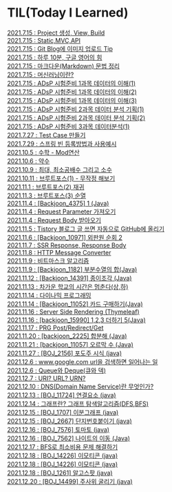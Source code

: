 # TIL(Today I Learned)
[2021.7.15 : Project 생성,  View, Build](https://cnu-jinseop.tistory.com/19) <br>
[2021.7.15 : Static,MVC,API](https://cnu-jinseop.tistory.com/20) <br>
[2021.7.15 : Git Blog에 이미지 업로드 Tip](https://cnu-jinseop.tistory.com/21) <br>
[2021.7.15 : 하루 10분, 구글 영어의 힘](https://cnu-jinseop.tistory.com/22) <br>
[2021.7.15 : 마크다운(Markdown) 문법 정리](https://cnu-jinseop.tistory.com/23) <br>
[2021.7.15 : 머신러닝이란?](https://cnu-jinseop.tistory.com/27) <br>
[2021.7.15 : ADsP 시험준비 1과목 데이터의 이해(1)](https://cnu-jinseop.tistory.com/28) <br>
[2021.7.15 : ADsP 시험준비 1과목 데이터의 이해(2)](https://cnu-jinseop.tistory.com/29) <br>
[2021.7.15 : ADsP 시험준비 1과목 데이터의 이해(3)](https://cnu-jinseop.tistory.com/30) <br>
[2021.7.15 : ADsP 시험준비 2과목 데이터 분석 기획(1)](https://cnu-jinseop.tistory.com/31) <br>
[2021.7.15 : ADsP 시험준비 2과목 데이터 분석 기획(2)](https://cnu-jinseop.tistory.com/32) <br>
[2021.7.15 : ADsP 시험준비 3과목 데이터분석(1)](https://cnu-jinseop.tistory.com/34) <br>
[2021.7.27 : Test Case 만들기](https://cnu-jinseop.tistory.com/35) <br>
[2021.7.29 : 스프링 빈 등록방법과 사용예시](https://cnu-jinseop.tistory.com/36) <br>
[2021.10.5 : 수학 - Mod연산](https://cnu-jinseop.tistory.com/37) <br>
[2021.10.6 : 약수](https://cnu-jinseop.tistory.com/38) <br>
[2021.10.9 : 최대, 최소공배수 그리고 소수](https://cnu-jinseop.tistory.com/39) <br>
[2021.10.11 : 브루트포스(1) - 무작정 해보기](https://cnu-jinseop.tistory.com/40) <br>
[2021.11.1 : 브루트포스(2) 재귀](https://cnu-jinseop.tistory.com/41) <br>
[2021.11.3 : 브루트포스(3) 순열](https://cnu-jinseop.tistory.com/42) <br>
[2021.11.4 : [Backjoon_4375] 1 (Java)](https://cnu-jinseop.tistory.com/43) <br>
[2021.11.4 : Request Parameter 가져오기](https://cnu-jinseop.tistory.com/44) <br>
[2021.11.4 : Request Body 받아오기](https://cnu-jinseop.tistory.com/45) <br>
[2021.11.5 : Tistory 블로그 글 쓰면 자동으로 GitHub에 올리기](https://cnu-jinseop.tistory.com/48) <br>
[2021.11.6 : [Backjoon_10971] 외판원 순회 2](https://cnu-jinseop.tistory.com/53) <br>
[2021.11.7 : SSR Response, Response Body](https://cnu-jinseop.tistory.com/54) <br>
[2021.11.8 : HTTP Message Converter](https://cnu-jinseop.tistory.com/55) <br>
[2021.11.9 : 비트마스크 알고리즘](https://cnu-jinseop.tistory.com/56) <br>
[2021.11.9 : [Backjoon_1182] 부분수열의 합(Java)](https://cnu-jinseop.tistory.com/57) <br>
[2021.11.12 : [Backjoon_14391] 종이조각 (Java)](https://cnu-jinseop.tistory.com/58) <br>
[2021.11.13 : 차가운 학교의 시간은 멈춘다(상,하)](https://cnu-jinseop.tistory.com/61) <br>
[2021.11.14 : 다이나믹 프로그래밍](https://cnu-jinseop.tistory.com/62) <br>
[2021.11.14 : [Backjoon_11052] 카드 구매하기(Java)](https://cnu-jinseop.tistory.com/63) <br>
[2021.11.16 : Server Side Rendering (Thymeleaf)](https://cnu-jinseop.tistory.com/64) <br>
[2021.11.16 : [backjoon_15990] 1,2,3 더하기 5(Java)](https://cnu-jinseop.tistory.com/65) <br>
[2021.11.17 : PRG Post/Redirect/Get](https://cnu-jinseop.tistory.com/66) <br>
[2021.11.20 : [backjoon_2225] 합분해 (Java)](https://cnu-jinseop.tistory.com/67) <br>
[2021.11.21 : [backjoon_11057] 오르막 수 (Java)](https://cnu-jinseop.tistory.com/68) <br>
[2021.11.27 : [BOJ_2156] 포도주 시식 (java)](https://cnu-jinseop.tistory.com/69) <br>
[2021.12.6 : www.google.com url을 검색하면 일어나는 일](https://cnu-jinseop.tistory.com/70) <br>
[2021.12.6 : Queue와 Deque(큐와 덱)](https://cnu-jinseop.tistory.com/71) <br>
[2021.12.7 : URI? URL? URN?](https://cnu-jinseop.tistory.com/72) <br>
[2021.12.10 : DNS(Domain Name Service)란 무엇인가?](https://cnu-jinseop.tistory.com/77) <br>
[2021.12.13 : [BOJ_11724] 연결요소 (java)](https://cnu-jinseop.tistory.com/78) <br>
[2021.12.14 : 그래프란? 그래프 탐색알고리즘(DFS,BFS)](https://cnu-jinseop.tistory.com/79) <br>
[2021.12.15 : [BOJ_1707] 이분그래프 (java)](https://cnu-jinseop.tistory.com/80) <br>
[2021.12.15 : [BOJ_2667] 단지번호붙이기 (java)](https://cnu-jinseop.tistory.com/81) <br>
[2021.12.16 : [BOJ_7576] 토마토 (java)](https://cnu-jinseop.tistory.com/82) <br>
[2021.12.16 : [BOJ_7562] 나이트의 이동 (Java)](https://cnu-jinseop.tistory.com/83) <br>
[2021.12.17 : BFS로 최소비용 문제 해결하기](https://cnu-jinseop.tistory.com/84) <br>
[2021.12.18 : [BOJ_14226] 이모티콘 (java)](https://cnu-jinseop.tistory.com/85) <br>
[2021.12.18 : [BOJ_14226] 이모티콘 (java)](https://cnu-jinseop.tistory.com/86) <br>
[2021.12.18 : [BOJ_1261] 알고스팟 (java)](https://cnu-jinseop.tistory.com/87) <br>
[2021.12.20 : [BOJ_14499] 주사위 굴리기 (java)](https://cnu-jinseop.tistory.com/88) <br>

